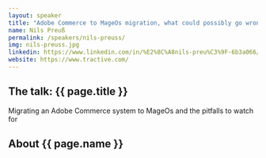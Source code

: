 ```yaml
---
layout: speaker
title: "Adobe Commerce to MageOs migration, what could possibly go wrong?"
name: Nils Preuß
permalink: /speakers/nils-preuss/
img: nils-preuss.jpg
linkedin: https://www.linkedin.com/in/%E2%8C%A8nils-preu%C3%9F-6b3a066/
website: https://www.tractive.com/
---
```


## The talk: {{ page.title }}

<p>Migrating an Adobe Commerce system to MageOs and the pitfalls to watch for</p>

## About {{ page.name }}
